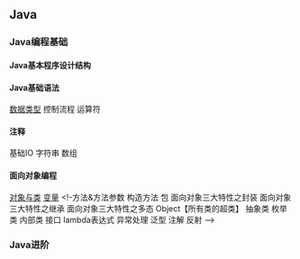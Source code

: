 
## Java

### Java编程基础

#### Java基本程序设计结构
#### Java基础语法
[数据类型](./java/basis/basic-programming-structure/basis-data-type.md)
控制流程
运算符

#### 注释

基础IO
字符串
数组

#### 面向对象编程
[对象与类](java/basis/oop/object-and-class.md)
[变量](java/basis/oop/var.md)
<!-方法&方法参数
构造方法
包
面向对象三大特性之封装
面向对象三大特性之继承
面向对象三大特性之多态
Object【所有类的超类】
抽象类
枚举类
内部类
接口
lambda表达式
异常处理
泛型
注解
反射 -->

### Java进阶
